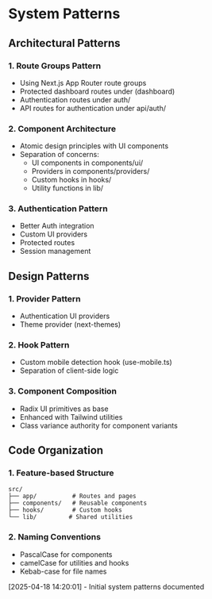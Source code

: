 # System Patterns

## Architectural Patterns

### 1. Route Groups Pattern

- Using Next.js App Router route groups
- Protected dashboard routes under (dashboard)
- Authentication routes under auth/
- API routes for authentication under api/auth/

### 2. Component Architecture

- Atomic design principles with UI components
- Separation of concerns:
  - UI components in components/ui/
  - Providers in components/providers/
  - Custom hooks in hooks/
  - Utility functions in lib/

### 3. Authentication Pattern

- Better Auth integration
- Custom UI providers
- Protected routes
- Session management

## Design Patterns

### 1. Provider Pattern

- Authentication UI providers
- Theme provider (next-themes)

### 2. Hook Pattern

- Custom mobile detection hook (use-mobile.ts)
- Separation of client-side logic

### 3. Component Composition

- Radix UI primitives as base
- Enhanced with Tailwind utilities
- Class variance authority for component variants

## Code Organization

### 1. Feature-based Structure

```
src/
├── app/          # Routes and pages
├── components/   # Reusable components
├── hooks/        # Custom hooks
└── lib/         # Shared utilities
```

### 2. Naming Conventions

- PascalCase for components
- camelCase for utilities and hooks
- Kebab-case for file names

[2025-04-18 14:20:01] - Initial system patterns documented
